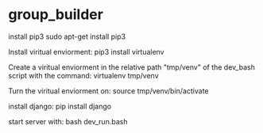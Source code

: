 # group_builder

install pip3
sudo apt-get install pip3

Install viritual enviorment:
pip3 install virtualenv

Create a viritual enviorment in the relative path "tmp/venv" of the dev_bash script with the command:
virtualenv tmp/venv

Turn the viritual enviorment on:
source tmp/venv/bin/activate

install django:
pip install django

start server with:
bash dev_run.bash




